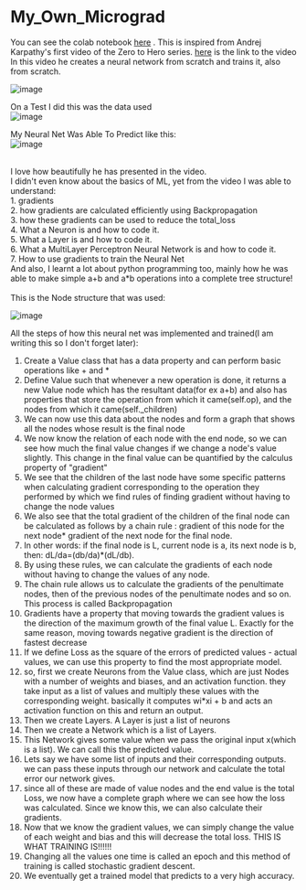 # My_Own_Micrograd

You can see the colab notebook [here](https://colab.research.google.com/drive/1azRgZSXrYj0L3_bIfIheFhPZ04WEi74I?usp=sharing) .
This is inspired from Andrej Karpathy's first video of the Zero to Hero series. [here](https://www.youtube.com/watch?v=VMj-3S1tku0) is the link to the video
In this video he creates a neural network from scratch and trains it, also from scratch. <br>

![image](https://github.com/SamyakMahajan/My_Own_Micrograd/assets/118765670/ca76cc1b-074c-4a6e-839d-d93400a48da0)

On a Test I did this was the data used<br>
![image](https://github.com/SamyakMahajan/My_Own_Micrograd/assets/118765670/ca256ea9-b512-40d2-a151-6e94c5cbd9ef)

My Neural Net Was Able To Predict like this:<br>
![image](https://github.com/SamyakMahajan/My_Own_Micrograd/assets/118765670/8cb1b8e0-67db-43d6-af8f-26ef04201b2e)

<br>
I love how beautifully he has presented in the video. <br>
I didn't even know about the basics of ML, yet from the video I was able to understand:<br>
1. gradients<br>
2. how gradients are calculated efficiently using Backpropagation<br>
3. how these gradients can be used to reduce the total_loss<br>
4. What a Neuron is and how to code it.<br>
5. What a Layer is and how to code it.<br>
6. What a MultiLayer Perceptron Neural Network is and how to code it.<br>
7. How to use gradients to train the Neural Net<br>
And also, I learnt a lot about python programming too, mainly how he was able to make simple a+b and a*b operations into a complete tree structure!<br>
<br>
This is the Node structure that was used:<br>

![image](https://github.com/SamyakMahajan/My_Own_Micrograd/assets/118765670/125f36ff-ddc8-4160-8ba1-bb5f8266dfdd)


All the steps of how this neural net was implemented and trained(I am writing this so I don't forget later):<br>
<ol>
  <li>Create a Value class that has a data property and can perform basic operations like + and *</li>
  <li>Define Value such that whenever a new operation is done, it returns a new Value node which has the resultant data(for ex a+b) and also has properties that store the operation from which it came(self.op), and the nodes from which it came(self._children)</li>
  <li>We can now use this data about the nodes and form a graph that shows all the nodes whose result is the final node</li>
  <li>We now know the relation of each node with the end node, so we can see how much the final value changes if we change a node's value slightly. This change in the final value can be quantified by the calculus property of "gradient"</li>
  <li>We see that the children of the last node have some specific patterns when calculating gradient corresponding to the operation they performed by which we find rules of finding gradient without having to change the node values</li>
  <li>We also see that the total gradient of the children of the final node can be calculated as follows by a chain rule : gradient of this node for the next node* gradient of the next node for the final node.</li> 
  <li>In other words: if the final node is L, current node is a, its next node is b, then: dL/da=(db/da)*(dL/db). </li>
  <li>By using these rules, we can calculate the gradients of each node without having to change the values of any node.</li>
  <li>The chain rule allows us to calculate the gradients of the penultimate nodes, then of the previous nodes of the penultimate nodes and so on. This process is called Backpropagation</li>
  <li>Gradients have a property that moving towards the gradient values is the direction of the maximum growth of the final value L. Exactly for the same reason, moving towards negative gradient is the direction of fastest decrease</li>
  <li>
    If we define Loss as the square of the errors of predicted values - actual values, we can use this property to find the most appropriate model.   
  </li>
  <li>
    so, first we create Neurons from the Value class, which are just Nodes with a number of weights and biases, and an activation function. they take input as a list of values and multiply these values with the corresponding weight. basically it computes wi*xi + b and acts an activation function on this and return an output. 
  </li>
  <li>
    Then we create Layers. A Layer is just a list of neurons
  </li>
  <li>
    Then we create a Network which is a list of Layers.
  </li>
  <li>
    This Network gives some value when we pass the original input x(which is a list). We can call this the predicted value.
  </li>
  <li>
    Lets say we have some list of inputs and their corresponding outputs.
    we can pass these inputs through our network and calculate the total error our network gives.
  </li>
  <li>
    since all of these are made of value nodes and the end value is the total Loss, we now have a complete graph where we can see how the loss was calculated. Since we know this, we can also calculate their gradients. 
  </li>
  <li>
    Now that we know the gradient values, we can simply change the value of each weight and bias and this will decrease the total loss. THIS IS WHAT TRAINING IS!!!!!!
  </li>
  <li>
    Changing all the values one time is called an epoch and this method of training is called stochastic gradient descent.
  </li>
  <li>
    We eventually get a trained model that predicts to a very high accuracy.
  </li>
  
</ol>

